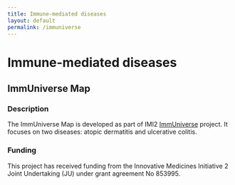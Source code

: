 ```yaml
--- 
title: Immune-mediated diseases 
layout: default 
permalink: /immuniverse
--- 
```


# Immune-mediated diseases

## ImmUniverse Map

### Description

The ImmUniverse Map is developed as part of IMI2 [ImmUniverse](https://www.immuniverse.eu/) project. It focuses on two diseases: atopic dermatitis and ulcerative colitis.

### Funding

This project has received funding from the Innovative Medicines Initiative 2 Joint Undertaking (JU) under grant agreement No 853995.
